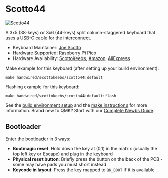 # Scotto44

![Scotto44](https://i.imgur.com/y2j7DOxh.jpg)

A 3x5 (38-keys) or 3x6 (44-keys) split column-staggered keyboard that uses a USB-C cable for the interconnect.

* Keyboard Maintainer: [Joe Scotto](https://github.com/joe-scotto)
*   Hardware Supported: Raspberry Pi Pico
*   Hardware Availability: [ScottoKeebs](https://scottokeebs.com), [Amazon](https://amazon.com), [AliExpress](https://aliexpress.com)

Make example for this keyboard (after setting up your build environment):

    make handwired/scottokeebs/scotto44:default

Flashing example for this keyboard:

    make handwired/scottokeebs/scotto44:default:flash

See the [build environment setup](https://docs.qmk.fm/#/getting_started_build_tools) and the [make instructions](https://docs.qmk.fm/#/getting_started_make_guide) for more information. Brand new to QMK? Start with our [Complete Newbs Guide](https://docs.qmk.fm/#/newbs).

## Bootloader

Enter the bootloader in 3 ways:

* **Bootmagic reset**: Hold down the key at (0,1) in the matrix (usually the top left key or Escape) and plug in the keyboard
* **Physical reset button**: Briefly press the button on the back of the PCB - some may have pads you must short instead
* **Keycode in layout**: Press the key mapped to `QK_BOOT` if it is available
